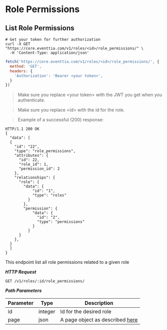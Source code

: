# Role Permissions
## List Role Permissions

```shell
# Get your token for further authorization
curl -X GET "https://core.eventtia.com/v1/roles/<id>/role_permissions/" \
  -H 'Content-Type: application/json'
```

```javascript
fetch('https://core.eventtia.com/v1/roles/<id>/role_permissions/', {
  method: 'GET',
  headers: {
    'Authorization': 'Bearer <your token>',
  }
})
```
> Make sure you replace &lt;your token&gt; with the JWT you get when you authenticate. 

> Make sure you replace &lt;id&gt; with the id for the role. 

> Example of a successful (200) response:

```http
HTTP/1.1 200 OK
{
  "data": [
  {
    "id": "22",
    "type": "role_permissions",
    "attributes": {
      "id": 22,
      "role_id": 1,
      "permission_id": 2
    },
    "relationships": {
      "role": {
        "data": {
            "id": "1",
            "type": "roles"
          }
        },
        "permission": {
            "data": {
              "id": "2",
              "type": "permissions"
            }
          }
      }
    },
  }
  ]
}

```
This endpoint list all role permissions related to a given role

***HTTP Request***

`GET /v1/roles/:id/role_permissions/`

***Path Parameters***

Parameter |  Type   | Description
--------- | ------- | -----------
id | integer | Id for the desired role
page | json | A page object as described <a href="#pagination">here</a>
